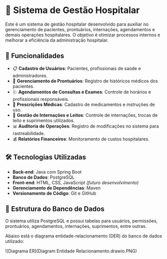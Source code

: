 # 🏥 Sistema de Gestão Hospitalar

Este é um sistema de gestão hospitalar desenvolvido para auxiliar no gerenciamento de pacientes, prontuários, internações, agendamentos e demais operações hospitalares. O objetivo é otimizar processos internos e melhorar a eficiência da administração hospitalar.

## 🚀 Funcionalidades

- 📋 **Cadastro de Usuários**: Pacientes, profissionais de saúde e administradores.
- 📑 **Gerenciamento de Prontuários**: Registro de históricos médicos dos pacientes.
- 🩺 **Agendamentos de Consultas e Exames**: Controle de horários e profissionais responsáveis.
- 💊 **Prescrições Médicas**: Cadastro de medicamentos e instruções de uso.
- 🏨 **Gestão de Internações e Leitos**: Controle de internações, trocas de leito e suprimentos utilizados.
- 📊 **Auditoria de Operações**: Registro de modificações no sistema para rastreabilidade.
- 💰 **Relatórios Financeiros**: Monitoramento de custos hospitalares.

## 🛠️ Tecnologias Utilizadas

- **Back-end**: Java com Spring Boot
- **Banco de Dados**: PostgreSQL
- **Front-end**: HTML, CSS, JavaScript *(futuro desenvolvimento)*
- **Gerenciamento de Dependências**: Maven
- **Versionamento de Código**: Git e GitHub

## 📂 Estrutura do Banco de Dados

O sistema utiliza PostgreSQL e possui tabelas para usuários, permissões, prontuários, agendamentos, internações, suprimentos, entre outras.

Abaixo está o diagrama entidade-relacionamento (DER) do banco de dados utilizado:

![Diagrama ER](Diagram Entidade Relacionamento.drawio.PNG)
